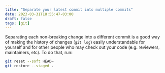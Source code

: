 ```yaml
---
title: "Separate your latest commit into multiple commits"
date: 2023-03-31T18:55:47-03:00
draft: false
tags: [git]
---
```


Separating each non-breaking change into a different commit is a good way of
making the history of changes (`git log`) easily understandable for yourself
and for other people who may check out your code (e.g. reviewers, maintainers,
etc). To do that, run:

```bash
git reset --soft HEAD~
git restore --staged .
```
